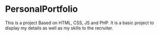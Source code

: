 # PersonalPortfolio
This is a project Based on HTML, CSS, JS and PHP. It is a basic project to display my details as well as my skills to the recruiter.
